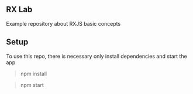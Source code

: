 ## RX Lab

Example repository about RXJS basic concepts

## Setup

To use this repo, there is necessary only install dependencies and start the app

> npm install

> npm start